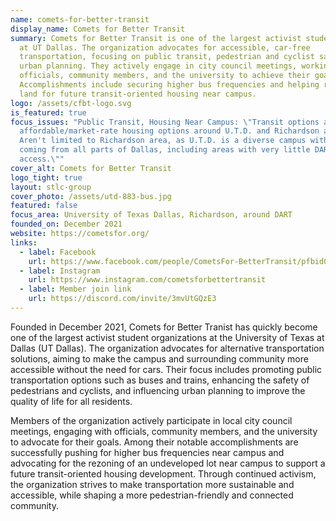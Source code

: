 ```yaml
---
name: comets-for-better-transit
display_name: Comets for Better Transit
summary: Comets for Better Transit is one of the largest activist student groups
  at UT Dallas. The organization advocates for accessible, car-free
  transportation, focusing on public transit, pedestrian and cyclist safety, and
  urban planning. They actively engage in city council meetings, working with
  officials, community members, and the university to achieve their goals.
  Accomplishments include securing higher bus frequencies and helping rezone
  land for future transit-oriented housing near campus.
logo: /assets/cfbt-logo.svg
is_featured: true
focus_issues: "Public Transit, Housing Near Campus: \"Transit options and
  affordable/market-rate housing options around U.T.D. and Richardson area
  Aren't limited to Richardson area, as U.T.D. is a diverse campus with people
  coming from all parts of Dallas, including areas with very little DART
  access.\""
cover_alt: Comets for Better Transit
logo_tight: true
layout: stlc-group
cover_photo: /assets/utd-883-bus.jpg
featured: false
focus_area: University of Texas Dallas, Richardson, around DART
founded_on: December 2021
website: https://cometsfor.org/
links:
  - label: Facebook
    url: https://www.facebook.com/people/CometsFor-BetterTransit/pfbid02aqeCLTptr6cxgmvnUmKFpucaq6cdMfRhsUWZP7AfdseBBeju6uzH1mzDuSDuecyfl/?sk=about
  - label: Instagram
    url: https://www.instagram.com/cometsforbettertransit
  - label: Member join link
    url: https://discord.com/invite/3mvUtGQzE3
---
```

Founded in December 2021, Comets for Better Tranist has quickly become one of the largest activist student organizations at the University of Texas at Dallas (UT Dallas). The organization advocates for alternative transportation solutions, aiming to make the campus and surrounding community more accessible without the need for cars. Their focus includes promoting public transportation options such as buses and trains, enhancing the safety of pedestrians and cyclists, and influencing urban planning to improve the quality of life for all residents.

Members of the organization actively participate in local city council meetings, engaging with officials, community members, and the university to advocate for their goals. Among their notable accomplishments are successfully pushing for higher bus frequencies near campus and advocating for the rezoning of an undeveloped lot near campus to support a future transit-oriented housing development. Through continued activism, the organization strives to make transportation more sustainable and accessible, while shaping a more pedestrian-friendly and connected community.
